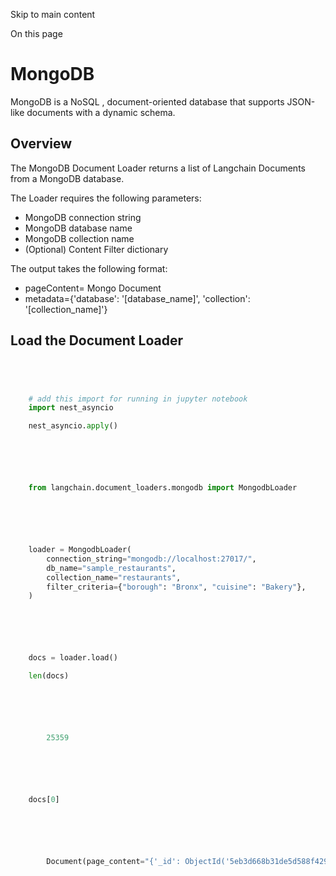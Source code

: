 

Skip to main content

On this page

# MongoDB

MongoDB is a NoSQL , document-oriented database that supports JSON-like documents with a dynamic schema.

## Overview​

The MongoDB Document Loader returns a list of Langchain Documents from a MongoDB database.

The Loader requires the following parameters:

  * MongoDB connection string
  * MongoDB database name
  * MongoDB collection name
  * (Optional) Content Filter dictionary

The output takes the following format:

  * pageContent= Mongo Document
  * metadata={'database': '[database_name]', 'collection': '[collection_name]'}

## Load the Document Loader​

```python




    # add this import for running in jupyter notebook
    import nest_asyncio

    nest_asyncio.apply()



```


```python




    from langchain.document_loaders.mongodb import MongodbLoader



```


```python




    loader = MongodbLoader(
        connection_string="mongodb://localhost:27017/",
        db_name="sample_restaurants",
        collection_name="restaurants",
        filter_criteria={"borough": "Bronx", "cuisine": "Bakery"},
    )



```


```python




    docs = loader.load()

    len(docs)



```


```python




        25359



```


```python




    docs[0]



```


```python




        Document(page_content="{'_id': ObjectId('5eb3d668b31de5d588f4292a'), 'address': {'building': '2780', 'coord': [-73.98241999999999, 40.579505], 'street': 'Stillwell Avenue', 'zipcode': '11224'}, 'borough': 'Brooklyn', 'cuisine': 'American', 'grades': [{'date': datetime.datetime(2014, 6, 10, 0, 0), 'grade': 'A', 'score': 5}, {'date': datetime.datetime(2013, 6, 5, 0, 0), 'grade': 'A', 'score': 7}, {'date': datetime.datetime(2012, 4, 13, 0, 0), 'grade': 'A', 'score': 12}, {'date': datetime.datetime(2011, 10, 12, 0, 0), 'grade': 'A', 'score': 12}], 'name': 'Riviera Caterer', 'restaurant_id': '40356018'}", metadata={'database': 'sample_restaurants', 'collection': 'restaurants'})



```
